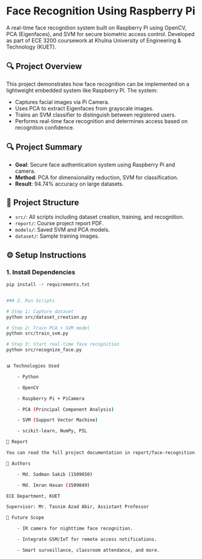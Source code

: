 # Face Recognition Using Raspberry Pi

A real-time face recognition system built on Raspberry Pi using OpenCV, PCA (Eigenfaces), and SVM for secure biometric access control. Developed as part of ECE 3200 coursework at Khulna University of Engineering & Technology (KUET).

## 🔍 Project Overview

This project demonstrates how face recognition can be implemented on a lightweight embedded system like Raspberry Pi. The system:
- Captures facial images via Pi Camera.
- Uses PCA to extract Eigenfaces from grayscale images.
- Trains an SVM classifier to distinguish between registered users.
- Performs real-time face recognition and determines access based on recognition confidence.

## 🔍 Project Summary

- **Goal**: Secure face authentication system using Raspberry Pi and camera.
- **Method**: PCA for dimensionality reduction, SVM for classification.
- **Result**: 94.74% accuracy on large datasets.

## 📁 Project Structure

- `src/`: All scripts including dataset creation, training, and recognition.
- `report/`: Course project report PDF.
- `models/`: Saved SVM and PCA models.
- `dataset/`: Sample training images.

## ⚙️ Setup Instructions

### 1. Install Dependencies

```bash
pip install -r requirements.txt


### 2. Run Scripts

# Step 1: Capture dataset
python src/dataset_creation.py

# Step 2: Train PCA + SVM model
python src/train_svm.py

# Step 3: Start real-time face recognition
python src/recognize_face.py


📊 Technologies Used

	- Python

	- OpenCV

	- Raspberry Pi + PiCamera

	- PCA (Principal Component Analysis)

	- SVM (Support Vector Machine)

	- scikit-learn, NumPy, PIL

📜 Report

You can read the full project documentation in report/face-recognition.pdf.

👥 Authors

	- Md. Sadman Sakib (1509050)

	- Md. Imran Hasan (1509049)

ECE Department, KUET

Supervisor: Mr. Tasnim Azad Abir, Assistant Professor

📌 Future Scope

	- IR camera for nighttime face recognition.

	- Integrate GSM/IoT for remote access notifications.

	- Smart surveillance, classroom attendance, and more.
